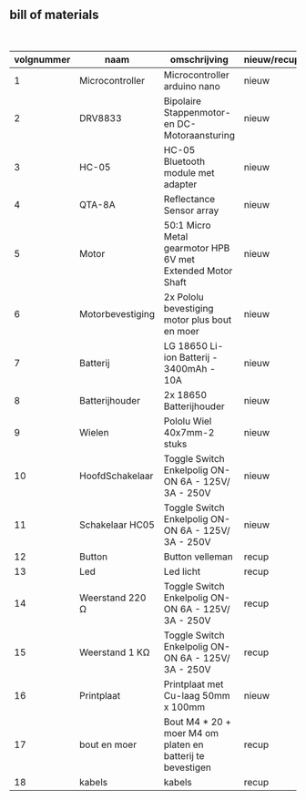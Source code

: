 ## bill of materials
<br />

|volgnummer|naam            |omschrijving                                              |nieuw/recup|kostprijs/stuk|aantal|subtotaal|
|----------|----------------|----------------------------------------------------------|-----------|--------------|------|---------|
|         1|Microcontroller |Microcontroller arduino nano                              |   nieuw   |€             |  1   |€    |
|         2|DRV8833         |Bipolaire Stappenmotor- en DC-Motoraansturing             |   nieuw   |€ 3,00        |  1   |€ 3,00   |
|         3|HC-05           |HC-05 Bluetooth module met adapter                        |   nieuw   |€ 6,50        |  1   |€ 6,50   |
|         4|QTA-8A          |Reflectance Sensor array                                  |   nieuw   |€ 12,30       |  1   |€ 12,30  |
|         5|Motor           |50:1 Micro Metal gearmotor HPB 6V met Extended Motor Shaft|   nieuw   |€ 21,60       |  2   |€ 43,20  |
|         6|Motorbevestiging|2x Pololu bevestiging motor plus bout en moer             |   nieuw   |€ 00000       |  2   |€        |
|         7|Batterij        |LG 18650 Li-ion Batterij - 3400mAh - 10A                  |   nieuw   |€ 6,00        |  2   |€ 12,00  |
|         8|Batterijhouder  |2x 18650 Batterijhouder                                   |   nieuw   |€ 1,50        |  1   |€ 1,50   |
|         9|Wielen          |Pololu Wiel 40x7mm-2 stuks                                |   nieuw   |€ 4,90        |  1   |€ 4,90   |
|        10|HoofdSchakelaar |Toggle Switch Enkelpolig ON-ON 6A - 125V/ 3A - 250V       |   nieuw   |€ 1,50        |  1   |€ 1,50   |
|        11|Schakelaar HC05 |Toggle Switch Enkelpolig ON-ON 6A - 125V/ 3A - 250V       |   nieuw   |€ 1,50        |  1   |€ 1,50   |
|        12|Button          |Button velleman                                           |   recup   |€ 0           |  1   |€ 0      |
|        13|Led             |Led licht                                                 |   recup   |€ 0           |  1   |€ 0      |
|        14|Weerstand 220 Ω |Toggle Switch Enkelpolig ON-ON 6A - 125V/ 3A - 250V       |   recup   |€ 0           |  2   |€ 0      |
|        15|Weerstand 1 KΩ  |Toggle Switch Enkelpolig ON-ON 6A - 125V/ 3A - 250V       |   recup   |€ 0           |  3   |€ 0      |  
|        16|Printplaat      |Printplaat met Cu-laag 50mm x 100mm                       |   nieuw   |€ 2,00        |  2   |€ 4,00   |
|        17|bout en moer    |Bout M4 * 20 + moer M4 om platen en batterij te bevestigen|   recup   |€ 0           |  5   |€ 0      |
|        18|kabels          |kabels                                                    |   recup   |€ 0           |  30  |€ 0      |

